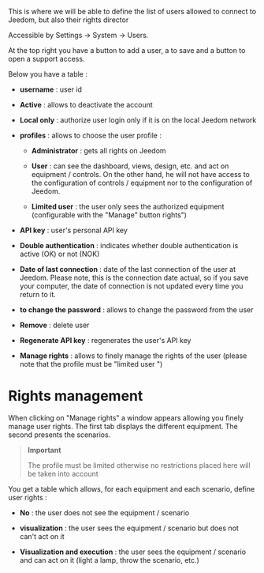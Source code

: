 This is where we will be able to define the list of users
allowed to connect to Jeedom, but also their rights
director

Accessible by Settings → System → Users.

At the top right you have a button to add a user, a
to save and a button to open a support access.

Below you have a table :

-   **username** : user id

-   **Active** : allows to deactivate the account

-   **Local only** : authorize user login
    only if it is on the local Jeedom network

-   **profiles** : allows to choose the user profile :

    -   **Administrator** : gets all rights on Jeedom

    -   **User** : can see the dashboard, views,
        design, etc. and act on equipment / controls. On the other hand,
        he will not have access to the configuration of controls / equipment
        nor to the configuration of Jeedom.

    -   **Limited user** : the user only sees the
        authorized equipment (configurable with the &quot;Manage&quot; button
        rights&quot;)

-   **API key** : user&#39;s personal API key

-   **Double authentication** : indicates whether double authentication
    is active (OK) or not (NOK)

-   **Date of last connection** : date of the last connection of
    the user at Jeedom. Please note, this is the connection date
    actual, so if you save your computer, the date of
    connection is not updated every time you return to it.

-   **to change the password** : allows to change the password from
    the user

-   **Remove** : delete user

-   **Regenerate API key** : regenerates the user&#39;s API key

-   **Manage rights** : allows to finely manage the rights of
    the user (please note that the profile must be
    "limited user ")

Rights management 
==================

When clicking on &quot;Manage rights&quot; a window appears allowing you
finely manage user rights. The first tab displays
the different equipment. The second presents the scenarios.

> **Important**
>
> The profile must be limited otherwise no restrictions placed here
> will be taken into account

You get a table which allows, for each equipment and each
scenario, define user rights :

-   **No** : the user does not see the equipment / scenario

-   **visualization** : the user sees the equipment / scenario but does not
    can&#39;t act on it

-   **Visualization and execution** : the user sees
    the equipment / scenario and can act on it (light a lamp, throw
    the scenario, etc.)


